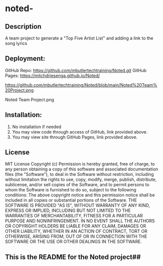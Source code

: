 # noted-





## Description
A team project to generate a "Top Five Artist List" and adding a link to the song lyrics 

## Deployment:
GitHub Repo: https://github.com/mbutlertechtraining/Noted.git
GitHub Pages: https://mitchdriesenga.github.io/Noted/

https://github.com/mbutlertechtraining/Noted/blob/main/Noted%20Team%20Project.png

Noted Team Project.png

## Installation:
1. No installation if needed
2. You may view code through access of GitHub, link provided above.
3. You may view site through GitHub Pages, link provided above.

## License
MIT License
Copyright (c)
Permission is hereby granted, free of charge, to any person obtaining a copy of this software and associated documentation files (the "Software"), to deal in the Software without restriction, including without limitation the rights to use, copy, modify, merge, publish, distribute, sublicense, and/or sell copies of the Software, and to permit persons to whom the Software is furnished to do so, subject to the following conditions:
The above copyright notice and this permission notice shall be included in all copies or substantial portions of the Software.
THE SOFTWARE IS PROVIDED "AS IS", WITHOUT WARRANTY OF ANY KIND, EXPRESS OR IMPLIED, INCLUDING BUT NOT LIMITED TO THE WARRANTIES OF MERCHANTABILITY, FITNESS FOR A PARTICULAR PURPOSE AND NONINFRINGEMENT. IN NO EVENT SHALL THE AUTHORS OR COPYRIGHT HOLDERS BE LIABLE FOR ANY CLAIM, DAMAGES OR OTHER LIABILITY, WHETHER IN AN ACTION OF CONTRACT, TORT OR OTHERWISE, ARISING FROM, OUT OF OR IN CONNECTION WITH THE SOFTWARE OR THE USE OR OTHER DEALINGS IN THE SOFTWARE. 

## This is the README for the Noted project##
